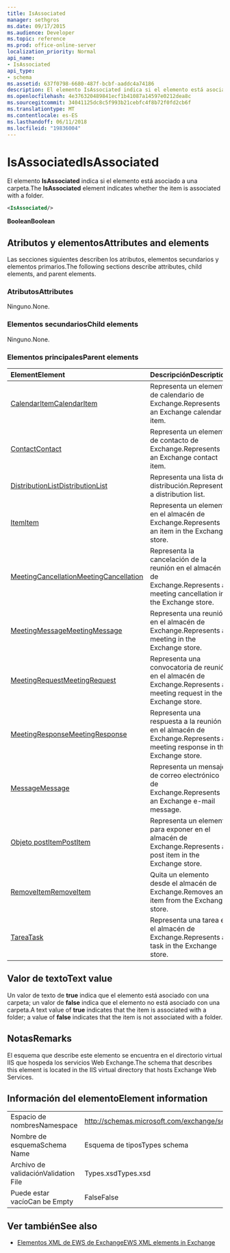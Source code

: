 ```yaml
---
title: IsAssociated
manager: sethgros
ms.date: 09/17/2015
ms.audience: Developer
ms.topic: reference
ms.prod: office-online-server
localization_priority: Normal
api_name:
- IsAssociated
api_type:
- schema
ms.assetid: 637f0798-6680-487f-bcbf-aaddc4a74186
description: El elemento IsAssociated indica si el elemento está asociado a una carpeta.
ms.openlocfilehash: 4e376320489841ecf1b41087a14597e0212dea8c
ms.sourcegitcommit: 34041125dc8c5f993b21cebfc4f8b72f0fd2cb6f
ms.translationtype: MT
ms.contentlocale: es-ES
ms.lasthandoff: 06/11/2018
ms.locfileid: "19836004"
---
```

# <a name="isassociated"></a><span data-ttu-id="5215c-103">IsAssociated</span><span class="sxs-lookup"><span data-stu-id="5215c-103">IsAssociated</span></span>

<span data-ttu-id="5215c-104">El elemento **IsAssociated** indica si el elemento está asociado a una carpeta.</span><span class="sxs-lookup"><span data-stu-id="5215c-104">The **IsAssociated** element indicates whether the item is associated with a folder.</span></span> 
  
```XML
<IsAssociated/>
```

 <span data-ttu-id="5215c-105">**Boolean**</span><span class="sxs-lookup"><span data-stu-id="5215c-105">**Boolean**</span></span>
## <a name="attributes-and-elements"></a><span data-ttu-id="5215c-106">Atributos y elementos</span><span class="sxs-lookup"><span data-stu-id="5215c-106">Attributes and elements</span></span>

<span data-ttu-id="5215c-107">Las secciones siguientes describen los atributos, elementos secundarios y elementos primarios.</span><span class="sxs-lookup"><span data-stu-id="5215c-107">The following sections describe attributes, child elements, and parent elements.</span></span>
  
### <a name="attributes"></a><span data-ttu-id="5215c-108">Atributos</span><span class="sxs-lookup"><span data-stu-id="5215c-108">Attributes</span></span>

<span data-ttu-id="5215c-109">Ninguno.</span><span class="sxs-lookup"><span data-stu-id="5215c-109">None.</span></span>
  
### <a name="child-elements"></a><span data-ttu-id="5215c-110">Elementos secundarios</span><span class="sxs-lookup"><span data-stu-id="5215c-110">Child elements</span></span>

<span data-ttu-id="5215c-111">Ninguno.</span><span class="sxs-lookup"><span data-stu-id="5215c-111">None.</span></span>
  
### <a name="parent-elements"></a><span data-ttu-id="5215c-112">Elementos principales</span><span class="sxs-lookup"><span data-stu-id="5215c-112">Parent elements</span></span>

|<span data-ttu-id="5215c-113">**Element**</span><span class="sxs-lookup"><span data-stu-id="5215c-113">**Element**</span></span>|<span data-ttu-id="5215c-114">**Descripción**</span><span class="sxs-lookup"><span data-stu-id="5215c-114">**Description**</span></span>|
|:-----|:-----|
|[<span data-ttu-id="5215c-115">CalendarItem</span><span class="sxs-lookup"><span data-stu-id="5215c-115">CalendarItem</span></span>](calendaritem.md) <br/> |<span data-ttu-id="5215c-116">Representa un elemento de calendario de Exchange.</span><span class="sxs-lookup"><span data-stu-id="5215c-116">Represents an Exchange calendar item.</span></span>  <br/> |
|[<span data-ttu-id="5215c-117">Contact</span><span class="sxs-lookup"><span data-stu-id="5215c-117">Contact</span></span>](contact.md) <br/> |<span data-ttu-id="5215c-118">Representa un elemento de contacto de Exchange.</span><span class="sxs-lookup"><span data-stu-id="5215c-118">Represents an Exchange contact item.</span></span>  <br/> |
|[<span data-ttu-id="5215c-119">DistributionList</span><span class="sxs-lookup"><span data-stu-id="5215c-119">DistributionList</span></span>](distributionlist.md) <br/> |<span data-ttu-id="5215c-120">Representa una lista de distribución.</span><span class="sxs-lookup"><span data-stu-id="5215c-120">Represents a distribution list.</span></span>  <br/> |
|[<span data-ttu-id="5215c-121">Item</span><span class="sxs-lookup"><span data-stu-id="5215c-121">Item</span></span>](item.md) <br/> |<span data-ttu-id="5215c-122">Representa un elemento en el almacén de Exchange.</span><span class="sxs-lookup"><span data-stu-id="5215c-122">Represents an item in the Exchange store.</span></span>  <br/> |
|[<span data-ttu-id="5215c-123">MeetingCancellation</span><span class="sxs-lookup"><span data-stu-id="5215c-123">MeetingCancellation</span></span>](meetingcancellation.md) <br/> |<span data-ttu-id="5215c-124">Representa la cancelación de la reunión en el almacén de Exchange.</span><span class="sxs-lookup"><span data-stu-id="5215c-124">Represents a meeting cancellation in the Exchange store.</span></span>  <br/> |
|[<span data-ttu-id="5215c-125">MeetingMessage</span><span class="sxs-lookup"><span data-stu-id="5215c-125">MeetingMessage</span></span>](meetingmessage.md) <br/> |<span data-ttu-id="5215c-126">Representa una reunión en el almacén de Exchange.</span><span class="sxs-lookup"><span data-stu-id="5215c-126">Represents a meeting in the Exchange store.</span></span>  <br/> |
|[<span data-ttu-id="5215c-127">MeetingRequest</span><span class="sxs-lookup"><span data-stu-id="5215c-127">MeetingRequest</span></span>](meetingrequest.md) <br/> |<span data-ttu-id="5215c-128">Representa una convocatoria de reunión en el almacén de Exchange.</span><span class="sxs-lookup"><span data-stu-id="5215c-128">Represents a meeting request in the Exchange store.</span></span>  <br/> |
|[<span data-ttu-id="5215c-129">MeetingResponse</span><span class="sxs-lookup"><span data-stu-id="5215c-129">MeetingResponse</span></span>](meetingresponse.md) <br/> |<span data-ttu-id="5215c-130">Representa una respuesta a la reunión en el almacén de Exchange.</span><span class="sxs-lookup"><span data-stu-id="5215c-130">Represents a meeting response in the Exchange store.</span></span>  <br/> |
|[<span data-ttu-id="5215c-131">Message</span><span class="sxs-lookup"><span data-stu-id="5215c-131">Message</span></span>](message-ex15websvcsotherref.md) <br/> |<span data-ttu-id="5215c-132">Representa un mensaje de correo electrónico de Exchange.</span><span class="sxs-lookup"><span data-stu-id="5215c-132">Represents an Exchange e-mail message.</span></span>  <br/> |
|[<span data-ttu-id="5215c-133">Objeto postItem</span><span class="sxs-lookup"><span data-stu-id="5215c-133">PostItem</span></span>](postitem.md) <br/> |<span data-ttu-id="5215c-134">Representa un elemento para exponer en el almacén de Exchange.</span><span class="sxs-lookup"><span data-stu-id="5215c-134">Represents a post item in the Exchange store.</span></span>  <br/> |
|[<span data-ttu-id="5215c-135">RemoveItem</span><span class="sxs-lookup"><span data-stu-id="5215c-135">RemoveItem</span></span>](removeitem.md) <br/> |<span data-ttu-id="5215c-136">Quita un elemento desde el almacén de Exchange.</span><span class="sxs-lookup"><span data-stu-id="5215c-136">Removes an item from the Exchange store.</span></span>  <br/> |
|[<span data-ttu-id="5215c-137">Tarea</span><span class="sxs-lookup"><span data-stu-id="5215c-137">Task</span></span>](task.md) <br/> |<span data-ttu-id="5215c-138">Representa una tarea en el almacén de Exchange.</span><span class="sxs-lookup"><span data-stu-id="5215c-138">Represents a task in the Exchange store.</span></span>  <br/> |
   
## <a name="text-value"></a><span data-ttu-id="5215c-139">Valor de texto</span><span class="sxs-lookup"><span data-stu-id="5215c-139">Text value</span></span>

<span data-ttu-id="5215c-140">Un valor de texto de **true** indica que el elemento está asociado con una carpeta; un valor de **false** indica que el elemento no está asociado con una carpeta.</span><span class="sxs-lookup"><span data-stu-id="5215c-140">A text value of **true** indicates that the item is associated with a folder; a value of **false** indicates that the item is not associated with a folder.</span></span> 
  
## <a name="remarks"></a><span data-ttu-id="5215c-141">Notas</span><span class="sxs-lookup"><span data-stu-id="5215c-141">Remarks</span></span>

<span data-ttu-id="5215c-142">El esquema que describe este elemento se encuentra en el directorio virtual IIS que hospeda los servicios Web Exchange.</span><span class="sxs-lookup"><span data-stu-id="5215c-142">The schema that describes this element is located in the IIS virtual directory that hosts Exchange Web Services.</span></span>
  
## <a name="element-information"></a><span data-ttu-id="5215c-143">Información del elemento</span><span class="sxs-lookup"><span data-stu-id="5215c-143">Element information</span></span>

|||
|:-----|:-----|
|<span data-ttu-id="5215c-144">Espacio de nombres</span><span class="sxs-lookup"><span data-stu-id="5215c-144">Namespace</span></span>  <br/> |http://schemas.microsoft.com/exchange/services/2006/types  <br/> |
|<span data-ttu-id="5215c-145">Nombre de esquema</span><span class="sxs-lookup"><span data-stu-id="5215c-145">Schema Name</span></span>  <br/> |<span data-ttu-id="5215c-146">Esquema de tipos</span><span class="sxs-lookup"><span data-stu-id="5215c-146">Types schema</span></span>  <br/> |
|<span data-ttu-id="5215c-147">Archivo de validación</span><span class="sxs-lookup"><span data-stu-id="5215c-147">Validation File</span></span>  <br/> |<span data-ttu-id="5215c-148">Types.xsd</span><span class="sxs-lookup"><span data-stu-id="5215c-148">Types.xsd</span></span>  <br/> |
|<span data-ttu-id="5215c-149">Puede estar vacío</span><span class="sxs-lookup"><span data-stu-id="5215c-149">Can be Empty</span></span>  <br/> |<span data-ttu-id="5215c-150">False</span><span class="sxs-lookup"><span data-stu-id="5215c-150">False</span></span>  <br/> |
   
## <a name="see-also"></a><span data-ttu-id="5215c-151">Ver también</span><span class="sxs-lookup"><span data-stu-id="5215c-151">See also</span></span>



- [<span data-ttu-id="5215c-152">Elementos XML de EWS de Exchange</span><span class="sxs-lookup"><span data-stu-id="5215c-152">EWS XML elements in Exchange</span></span>](ews-xml-elements-in-exchange.md)

